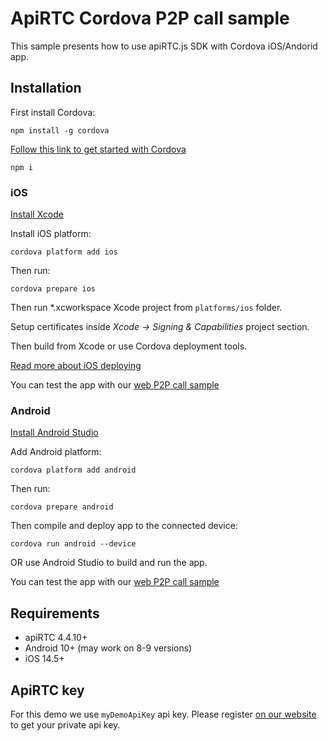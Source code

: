 # ApiRTC Cordova P2P call sample 

This sample presents how to use apiRTC.js SDK with Cordova iOS/Andorid app.

## Installation

First install Cordova:  

`npm install -g cordova`

[Follow this link to get started with Cordova](https://cordova.apache.org/docs/en/latest/guide/cli/#installation-de-la-cli-de-cordova) 

`npm i`

### iOS

[Install Xcode](https://developer.apple.com/xcode/)

Install iOS platform:  

`cordova platform add ios`

Then run:  

`cordova prepare ios`

Then run *.xcworkspace Xcode project from `platforms/ios` folder.

Setup certificates inside *Xcode -> Signing & Capabilities* project section.

Then build from Xcode or use Cordova deployment tools.

[Read more about iOS deploying](https://cordova.apache.org/docs/en/latest/guide/platforms/ios/)

You can test the app with our [web P2P call sample](https://dev.apirtc.com/demo/peertopeer_call/index.html) 

### Android

[Install Android Studio](https://developer.android.com/studio)

Add Android platform:  

`cordova platform add android`

Then run:  

`cordova prepare android`

Then compile and deploy app to the connected device:  

`cordova run android --device`

OR use Android Studio to build and run the app.

You can test the app with our [web P2P call sample](https://dev.apirtc.com/demo/peertopeer_call/index.html) 

## Requirements

- apiRTC 4.4.10+
- Android 10+ (may work on 8-9 versions)
- iOS 14.5+

## ApiRTC key

For this demo we use `myDemoApiKey` api key. Please register [on our website](https://cloud.apizee.com) to get your private api key.
